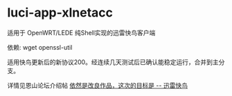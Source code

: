 # luci-app-xlnetacc
适用于 OpenWRT/LEDE 纯Shell实现的迅雷快鸟客户端

依赖: wget openssl-util


适用快鸟更新后的新协议200。经连续几天测试后已确认能稳定运行，合并到主分支。

详情见恩山论坛介绍帖 [依然是改良作品，这次的目标是 -- 迅雷快鸟](http://www.right.com.cn/forum/thread-267641-1-1.html)
